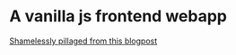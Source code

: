 # A vanilla js frontend webapp

[Shamelessly pillaged from this blogpost](https://dev.to/vinay20045/building-a-single-page-application-with-vanilla-js)
